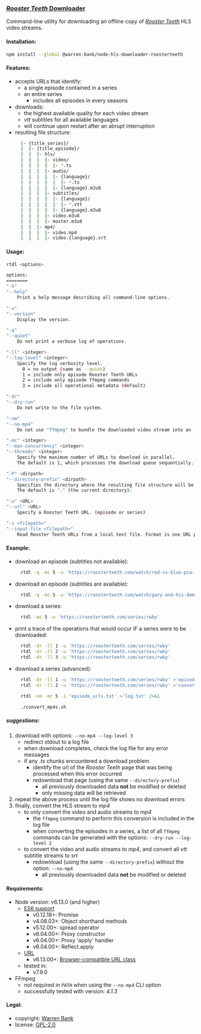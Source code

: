 ### [_Rooster Teeth_ Downloader](https://github.com/warren-bank/node-hls-downloader-roosterteeth)

Command-line utility for downloading an offline copy of [_Rooster Teeth_](https://roosterteeth.com/series?title_order=asc) HLS video streams.

#### Installation:

```bash
npm install --global @warren-bank/node-hls-downloader-roosterteeth
```

#### Features:

* accepts URLs that identify:
  - a single episode contained in a series
  - an entire series
    * includes all episodes in every seasons
* downloads:
  - the highest available quality for each video stream
  - _vtt_ subtitles for all available languages
  - will continue upon restart after an abrupt interruption
* resulting file structure:
  ```bash
    |- {title_series}/
    |  |- {title_episode}/
    |  |  |- hls/
    |  |  |  |- video/
    |  |  |  |  |- *.ts
    |  |  |  |- audio/
    |  |  |  |  |- {language}/
    |  |  |  |  |  |- *.ts
    |  |  |  |  |- {language}.m3u8
    |  |  |  |- subtitles/
    |  |  |  |  |- {language}/
    |  |  |  |  |  |- *.vtt
    |  |  |  |  |- {language}.m3u8
    |  |  |  |- video.m3u8
    |  |  |  |- master.m3u8
    |  |  |- mp4/
    |  |  |  |- video.mp4
    |  |  |  |- video.{language}.srt
  ```

#### Usage:

```bash
rtdl <options>

options:
========
"-h"
"--help"
    Print a help message describing all command-line options.

"-v"
"--version"
    Display the version.

"-q"
"--quiet"
    Do not print a verbose log of operations.

"-ll" <integer>
"--log-level" <integer>
    Specify the log verbosity level.
      0 = no output (same as --quiet)
      1 = include only episode Rooster Teeth URLs
      2 = include only episode ffmpeg commands
      3 = include all operational metadata (default)

"-dr"
"--dry-run"
    Do not write to the file system.

"-nm"
"--no-mp4"
    Do not use "ffmpeg" to bundle the downloaded video stream into an .mp4 file container.

"-mc" <integer>
"--max-concurrency" <integer>
"--threads" <integer>
    Specify the maximum number of URLs to download in parallel.
    The default is 1, which processes the download queue sequentially.

"-P" <dirpath>
"--directory-prefix" <dirpath>
    Specifies the directory where the resulting file structure will be saved to.
    The default is "." (the current directory).

"-u" <URL>
"--url" <URL>
    Specify a Rooster Teeth URL. (episode or series)

"-i <filepath>"
"--input-file <filepath>"
    Read Rooster Teeth URLs from a local text file. Format is one URL per line.
```

#### Example:

* download an episode (subtitles not available):
  ```bash
    rtdl -q -mc 5 -u 'https://roosterteeth.com/watch/red-vs-blue-psa-2019-cultural-appreciation'
  ```
* download an episode (subtitles are available):
  ```bash
    rtdl -q -mc 5 -u 'https://roosterteeth.com/watch/gary-and-his-demons-season-1-still-the-one'
  ```
* download a series:
  ```bash
    rtdl -mc 5 -u 'https://roosterteeth.com/series/rwby'
  ```
* print a trace of the operations that would occur IF a series were to be downloaded:
  ```bash
    rtdl -dr -ll 1 -u 'https://roosterteeth.com/series/rwby'
    rtdl -dr -ll 2 -u 'https://roosterteeth.com/series/rwby'
    rtdl -dr -ll 3 -u 'https://roosterteeth.com/series/rwby'
  ```
* download a series (advanced):
  ```bash
    rtdl -dr -ll 1 -u 'https://roosterteeth.com/series/rwby' >'episode_urls.txt'
    rtdl -dr -ll 2 -u 'https://roosterteeth.com/series/rwby' >'convert_mp4s.sh'

    rtdl -nm -mc 5 -i 'episode_urls.txt' >'log.txt' 2>&1

    ./convert_mp4s.sh
  ```

##### suggestions:

1. download with options: `--no-mp4 --log-level 3`
   * redirect stdout to a log file
   * when download completes, check the log file for any error messages
   * if any _.ts_ chunks encountered a download problem
     - identify the url of the _Rooster Teeth_ page that was being processed when this error occurred
     - redownload that page (using the same `--directory-prefix`)
       * all previously downloaded data __not__ be modified or deleted
       * only missing data will be retrieved
2. repeat the above process until the log file shows no download errors
3. finally, convert the HLS stream to _mp4_
   * to only convert the video and audio streams to _mp4_
     - the `ffmpeg` command to perform this conversion is included in the log file
     - when converting the episodes in a series, a list of all `ffmpeg` commands can be generated with the options: `--dry-run --log-level 2`
   * to convert the video and audio streams to _mp4_, and convert all _vtt_ subtitle streams to _srt_
     - redownload (using the same `--directory-prefix`) without the option: `--no-mp4`
       * all previously downloaded data __not__ be modified or deleted

#### Requirements:

* Node version: v6.13.0 (and higher)
  * [ES6 support](http://node.green/)
    * v0.12.18+: Promise
    * v4.08.03+: Object shorthand methods
    * v5.12.00+: spread operator
    * v6.04.00+: Proxy constructor
    * v6.04.00+: Proxy 'apply' handler
    * v6.04.00+: Reflect.apply
  * [URL](https://nodejs.org/api/url.html)
    * v6.13.00+: [Browser-compatible URL class](https://nodejs.org/api/url.html#url_class_url)
  * tested in:
    * v7.9.0
* FFmpeg
  * not required in `PATH` when using the `--no-mp4` CLI option
  * successfully tested with version: _4.1.3_

#### Legal:

* copyright: [Warren Bank](https://github.com/warren-bank)
* license: [GPL-2.0](https://www.gnu.org/licenses/old-licenses/gpl-2.0.txt)
